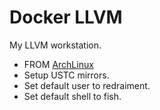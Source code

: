 Docker LLVM
====

My LLVM workstation.

* FROM [ArchLinux](https://hub.docker.com/_/archlinux)
* Setup USTC mirrors.
* Set default user to redraiment.
* Set default shell to fish.
